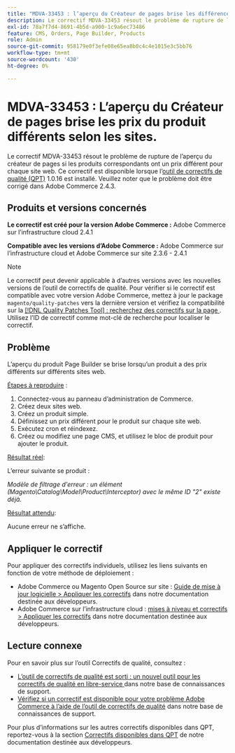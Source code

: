 ```yaml
---
title: "MDVA-33453 : l’aperçu du Créateur de pages brise les différences de prix du produit sur plusieurs sites"
description: Le correctif MDVA-33453 résout le problème de rupture de l’aperçu du créateur de pages si les produits correspondants ont un prix différent pour chaque site web. Ce correctif est disponible lorsque l’[outil de correctifs de qualité (QPT)](/help/announcements/adobe-commerce-announcements/magento-quality-patches-released-new-tool-to-self-serve-quality-patches.md) 1.0.16 est installé. Veuillez noter que le problème doit être corrigé dans Adobe Commerce 2.4.3.
exl-id: 78a7f7d4-8691-4b5d-a900-1c9a6ec73486
feature: CMS, Orders, Page Builder, Products
role: Admin
source-git-commit: 958179e0f3efe08e65ea8b0c4c4e1015e3c5bb76
workflow-type: tm+mt
source-wordcount: '430'
ht-degree: 0%

---
```


# MDVA-33453 : L’aperçu du Créateur de pages brise les prix du produit différents selon les sites.

Le correctif MDVA-33453 résout le problème de rupture de l’aperçu du créateur de pages si les produits correspondants ont un prix différent pour chaque site web. Ce correctif est disponible lorsque l’[outil de correctifs de qualité (QPT)](/help/announcements/adobe-commerce-announcements/magento-quality-patches-released-new-tool-to-self-serve-quality-patches.md) 1.0.16 est installé. Veuillez noter que le problème doit être corrigé dans Adobe Commerce 2.4.3.

## Produits et versions concernés

**Le correctif est créé pour la version Adobe Commerce :** Adobe Commerce sur l’infrastructure cloud 2.4.1

**Compatible avec les versions d’Adobe Commerce :** Adobe Commerce sur l’infrastructure cloud et Adobe Commerce sur site 2.3.6 - 2.4.1

>[!NOTE]
>
>Le correctif peut devenir applicable à d’autres versions avec les nouvelles versions de l’outil de correctifs de qualité. Pour vérifier si le correctif est compatible avec votre version Adobe Commerce, mettez à jour le package `magento/quality-patches` vers la dernière version et vérifiez la compatibilité sur la [[!DNL Quality Patches Tool] : recherchez des correctifs sur la page ](https://devdocs.magento.com/quality-patches/tool.html#patch-grid). Utilisez l’ID de correctif comme mot-clé de recherche pour localiser le correctif.

## Problème

L’aperçu du produit Page Builder se brise lorsqu’un produit a des prix différents sur différents sites web.

<u>Étapes à reproduire</u> :

1. Connectez-vous au panneau d’administration de Commerce.
1. Créez deux sites web.
1. Créez un produit simple.
1. Définissez un prix différent pour le produit sur chaque site web.
1. Exécutez cron et réindexez.
1. Créez ou modifiez une page CMS, et utilisez le bloc de produit pour ajouter le produit.

<u>Résultat réel</u>:<br>

L’erreur suivante se produit :

*Modèle de filtrage d&#39;erreur : un élément (Magento\\Catalog\\Model\\Product\\Interceptor) avec le même ID &quot;2&quot; existe déjà.*

<u>Résultat attendu</u>:<br>

Aucune erreur ne s’affiche.

## Appliquer le correctif

Pour appliquer des correctifs individuels, utilisez les liens suivants en fonction de votre méthode de déploiement :

* Adobe Commerce ou Magento Open Source sur site : [Guide de mise à jour logicielle > Appliquer les correctifs](https://devdocs.magento.com/guides/v2.4/comp-mgr/patching/mqp.html) dans notre documentation destinée aux développeurs.
* Adobe Commerce sur l’infrastructure cloud : [mises à niveau et correctifs > Appliquer les correctifs](https://devdocs.magento.com/cloud/project/project-patch.html) dans notre documentation destinée aux développeurs.

## Lecture connexe

Pour en savoir plus sur l’outil Correctifs de qualité, consultez :

* [ L’outil de correctifs de qualité est sorti : un nouvel outil pour les correctifs de qualité en libre-service ](/help/announcements/adobe-commerce-announcements/magento-quality-patches-released-new-tool-to-self-serve-quality-patches.md) dans notre base de connaissances de support.
* [Vérifiez si un correctif est disponible pour votre problème Adobe Commerce à l’aide de l’outil de correctifs de qualité](/help/support-tools/patches-available-in-qpt-tool/check-patch-for-magento-issue-with-magento-quality-patches.md) dans notre base de connaissances de support.

Pour plus d’informations sur les autres correctifs disponibles dans QPT, reportez-vous à la section [Correctifs disponibles dans QPT](https://devdocs.magento.com/quality-patches/tool.html#patch-grid) de notre documentation destinée aux développeurs.
